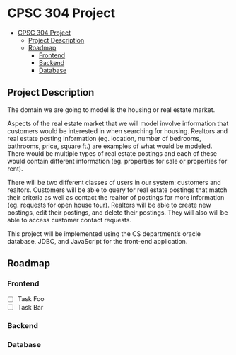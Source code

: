 # CPSC 304 Project

- [CPSC 304 Project](#cpsc-304-project)
  - [Project Description](#project-description)
  - [Roadmap](#roadmap)
    - [Frontend](#frontend)
    - [Backend](#backend)
    - [Database](#database)

## Project Description

The domain we are going to model is the housing or real estate market.

Aspects of the real estate market that we will model involve information that customers would be interested in when searching for housing. Realtors and real estate posting information (eg. location, number of bedrooms, bathrooms, price, square ft.) are examples of what would be modeled. There would be multiple types of real estate postings and each of these would contain different information (eg. properties for sale or properties for rent).

There will be two different classes of users in our system: customers and realtors. Customers will be able to query for real estate postings that match their criteria as well as contact the realtor of postings for more information (eg. requests for open house tour). Realtors will be able to create new postings, edit their postings, and delete their postings. They will also will be able to access customer contact requests.

This project will be implemented using the CS department’s oracle database, JDBC, and JavaScript for the front-end application.

## Roadmap

### Frontend

- [ ] Task Foo
- [ ] Task Bar

### Backend

### Database
